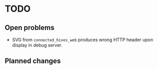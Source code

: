 # TODO

## Open problems

  * SVG from `connected_hives_web` produces wrong HTTP header
    upon display in debug server.

## Planned changes

